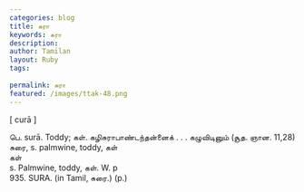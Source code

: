 ```yaml
---
categories: blog
title: சுரா
keywords: சுரா
description: 
author: Tamilan
layout: Ruby
tags: 
 
permalink: சுரா
featured: /images/ttak-48.png
---
```

  
[ curā ]  
  
பெ. surā. Toddy; கள். கழிசுராபாண்டந்தன்னைக் . . . கழுவிடினும் (சூத. ஞான. 11,28)  
சுரை, s. palmwine, toddy, கள்  
கள்  
s. Palmwine, toddy, கள். W. p  
935. SURA. (in Tamil, சுரை.) (p.)